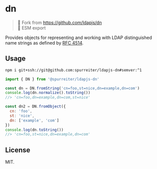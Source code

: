 # dn

> 🚨 Fork from https://github.com/ldapjs/dn  
> 🚨 ESM export

Provides objects for representing and working with LDAP distinguished name
strings as defined by [RFC 4514](https://www.rfc-editor.org/rfc/rfc4514).

## Usage

```sh
npm i git+ssh://git@github.com:spurreiter/ldapjs-dn#semver:^1
```

```js
import { DN } from '@spurreiter/ldapjs-dn'

const dn = DN.fromString('cn=foo,st=nice,dn=example,dn=com')
console.log(dn.normalize().toString())
//> 'cn=foo,dn=example,dn=com,st=nice'

const dn2 = DN.fromObject({
  cn: 'foo', 
  st: 'nice',
  dn: ['example', 'com']
})
console.log(dn.toString())
//> 'cn=foo,st=nice,dn=example,dn=com'
```

## License

MIT.
